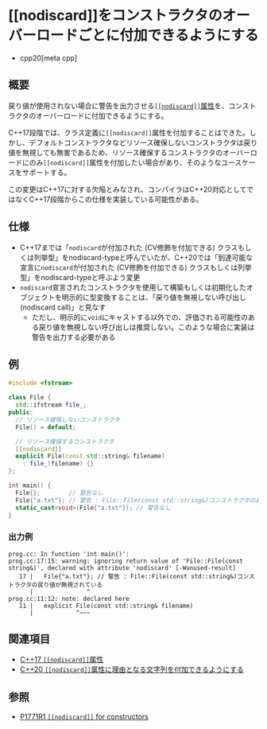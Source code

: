 # [[nodiscard]]をコンストラクタのオーバーロードごとに付加できるようにする
* cpp20[meta cpp]

## 概要
戻り値が使用されない場合に警告を出力させる[`[[nodiscard]]`属性](/lang/cpp17/nodiscard.md)を、コンストラクタのオーバーロードに付加できるようにする。

C++17段階では、クラス定義に`[[nodiscard]]`属性を付加することはできた。しかし、デフォルトコンストラクタなどリソース確保しないコンストラクタは戻り値を無視しても無害であるため、リソース確保するコンストラクタのオーバーロードにのみ`[[nodiscard]]`属性を付加したい場合があり、そのようなユースケースをサポートする。

この変更はC++17に対する欠陥とみなされ、コンパイラはC++20対応としてではなくC++17段階からこの仕様を実装している可能性がある。


## 仕様
- C++17までは「`nodiscard`が付加された (CV修飾を付加できる) クラスもしくは列挙型」をnodiscard-typeと呼んでいたが、C++20では「到達可能な宣言に`nodiscard`が付加された (CV修飾を付加できる) クラスもしくは列挙型」をnodiscard-typeと呼ぶよう変更
- `nodiscard`宣言されたコンストラクタを使用して構築もしくは初期化したオブジェクトを明示的に型変換することは、「戻り値を無視しない呼び出し (nodiscard call)」と見なす
    - ただし、明示的に`void`にキャストする以外での、評価される可能性のある戻り値を無視しない呼び出しは推奨しない。このような場合に実装は警告を出力する必要がある


## 例
```cpp example
#include <fstream>

class File {
  std::ifstream file_;
public:
  // リソース確保しないコンストラクタ
  File() = default;

  // リソース確保するコンストラクタ
  [[nodiscard]]
  explicit File(const std::string& filename)
    : file_(filename) {}
};

int main() {
  File{};        // 警告なし
  File{"a.txt"}; // 警告 : File::File(const std::string&)コンストラクタの戻り値が無視されている
  static_cast<void>(File{"a.txt"}); // 警告なし
}
```

### 出力例
```
prog.cc: In function 'int main()':
prog.cc:17:15: warning: ignoring return value of 'File::File(const string&)', declared with attribute 'nodiscard' [-Wunused-result]
   17 |   File{"a.txt"}; // 警告 : File::File(const std::string&)コンストラクタの戻り値が無視されている
      |               ^
prog.cc:11:12: note: declared here
   11 |   explicit File(const std::string& filename)
      |            ^~~~
```


## 関連項目
- [C++17 `[[nodiscard]]`属性](/lang/cpp17/nodiscard.md)
- [C++20 `[[nodiscard]]`属性に理由となる文字列を付加できるようにする](nodiscard_should_have_a_reason.md)


## 参照
- [P1771R1 `[[nodiscard]]` for constructors](http://www.open-std.org/jtc1/sc22/wg21/docs/papers/2019/p1771r1.pdf)
